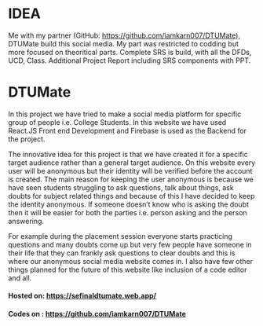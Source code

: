 # IDEA

Me with my partner (GitHub: https://github.com/iamkarn007/DTUMate), DTUMate build this social media. My part was restricted to codding but more focused on theoritical parts.
Complete SRS is build, with all the DFDs, UCD, Class.
Additional Project Report including SRS components with PPT.

# DTUMate
In this project we have tried to make a social media platform for specific group of people i.e. College Students. 
In this website we have used React.JS Front end Development and Firebase is used as the Backend for the project.

The innovative idea for this project is that we have created it for a specific target audience rather than a general target audience.
On this website every user will be anonymous but their identity will be verified before the account is created. 
The main reason for keeping the user anonymous is because we have seen students struggling to ask questions, talk about things, ask doubts for subject related things and because of this I have decided to keep the identity anonymous. 
If someone doesn’t know who is asking the doubt then it will be easier for both the parties i.e. person asking and the person answering.

For example during the placement session everyone starts practicing questions and many doubts come up but very few people have someone in their life that they can frankly ask questions to clear doubts and this is where our anonymous social media website comes in.
I also have few other things planned for the future of this website like inclusion of a code editor and all.

#### Hosted on: https://sefinaldtumate.web.app/
#### Codes on : https://github.com/iamkarn007/DTUMate
